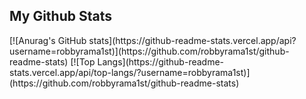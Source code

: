 
<h2>My Github Stats</h2>
[![Anurag's GitHub stats](https://github-readme-stats.vercel.app/api?username=robbyrama1st)](https://github.com/robbyrama1st/github-readme-stats)
[![Top Langs](https://github-readme-stats.vercel.app/api/top-langs/?username=robbyrama1st)](https://github.com/robbyrama1st/github-readme-stats)

